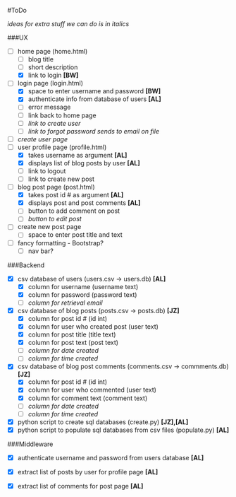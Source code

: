 #ToDo

_ideas for extra stuff we can do is in italics_

###UX
- [ ] home page (home.html)
	- [ ] blog title
	- [ ] short description
	- [X] link to login **[BW]**
- [ ] login page (login.html)
	- [X] space to enter username and password **[BW]**
	- [X] authenticate info from database of users **[AL]**
	- [ ] error message
	- [ ] link back to home page
	- [ ] _link to create user_
	- [ ] _link to forgot password sends to email on file_
- [ ] _create user page_  
- [ ] user profile page (profile.html) 
	- [X] takes username as argument **[AL]**
	- [X] displays list of blog posts by user **[AL]**
	- [ ] link to logout
	- [ ] link to create new post
- [ ] blog post page (post.html)
	- [X] takes post id # as argument **[AL]**
	- [X] displays post and post comments **[AL]**
	- [ ] button to add comment on post
	- [ ] _button to edit post_ 
- [ ] create new post page
	- [ ] space to enter post title and text 
- [ ] fancy formatting - Bootstrap?
	- [ ] nav bar?

###Backend
- [X] csv database of users (users.csv -> users.db) **[AL]**
	- [X] column for username (username text)
	- [X] column for password (password text)
	- [ ] _column for retrieval email_
- [X] csv database of blog posts (posts.csv -> posts.db) **[JZ]**
	- [X] column for post id # (id int)
	- [X] column for user who created post (user text)
	- [X] column for post title (title text)
	- [X] column for post text (post text)
	- [ ] _column for date created_
	- [ ] _column for time created_
- [X] csv database of blog post comments (comments.csv -> commments.db) **[JZ]**
	- [X] column for post id # (id int)
	- [X] column for user who commented (user text)
	- [X] column for comment text (comment text)
	- [ ] _column for date created_
	- [ ] _column for time created_
- [X] python script to create sql databases (create.py) **[JZ],[AL]**
- [X] python script to populate sql databases from csv files (populate.py) **[AL]**

###Middleware

- [X] authenticate username and password from users database **[AL]**
- [X] extract list of posts by user for profile page **[AL]**
- [X] extract list of comments for post page **[AL]**

